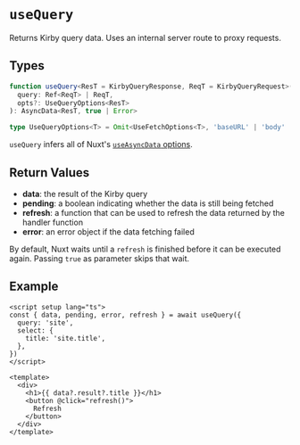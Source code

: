 # `useQuery`

Returns Kirby query data. Uses an internal server route to proxy requests.

## Types

```ts
function useQuery<ResT = KirbyQueryResponse, ReqT = KirbyQueryRequest>(
  query: Ref<ReqT> | ReqT,
  opts?: UseQueryOptions<ResT>
): AsyncData<ResT, true | Error>

type UseQueryOptions<T> = Omit<UseFetchOptions<T>, 'baseURL' | 'body' | 'params' | 'parseResponse' | 'responseType' | 'response'>
```

`useQuery` infers all of Nuxt's [`useAsyncData` options](https://v3.nuxtjs.org/api/composables/use-async-data#params).

## Return Values

- **data**: the result of the Kirby query
- **pending**: a boolean indicating whether the data is still being fetched
- **refresh**: a function that can be used to refresh the data returned by the handler function
- **error**: an error object if the data fetching failed

By default, Nuxt waits until a `refresh` is finished before it can be executed again. Passing `true` as parameter skips that wait.

## Example

```vue
<script setup lang="ts">
const { data, pending, error, refresh } = await useQuery({
  query: 'site',
  select: {
    title: 'site.title',
  },
})
</script>

<template>
  <div>
    <h1>{{ data?.result?.title }}</h1>
    <button @click="refresh()">
      Refresh
    </button>
  </div>
</template>
```
